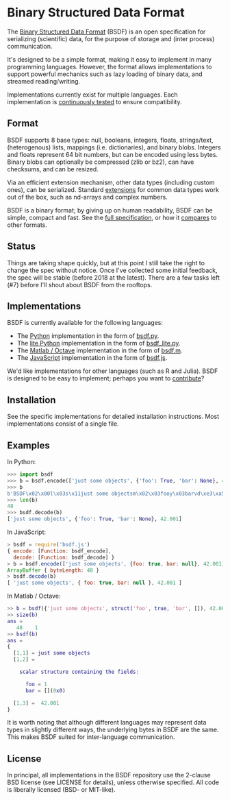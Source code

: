 # Binary Structured Data Format

The [Binary Structured Data Format](http://almarklein.gitlab.io/bsdf) (BSDF)
is an open specification for serializing (scientific) data, for the
purpose of storage and (inter process) communication.

It's designed to be a simple format, making it easy to implement in
many programming languages. However, the format allows implementations
to support powerful mechanics such as lazy loading of binary data, and
streamed reading/writing.

Implementations currently exist for multiple languages. Each implementation is
[continuously tested](https://gitlab.com/almarklein/bsdf/pipelines) to ensure compatibility.


## Format

BSDF supports 8 base types: null, booleans, integers, floats, strings/text,
(heterogenous) lists, mappings (i.e. dictionaries), and binary blobs. Integers
and floats represent 64 bit numbers, but can be encoded using less
bytes. Binary blobs can optionally be compressed (zlib or bz2), can have
checksums, and can be resized.

Via an efficient extension mechanism, other data types (including custom
ones), can be serialized. Standard [extensions](EXTENSIONS.md) for common data
types work out of the box, such as nd-arrays and complex numbers.

BSDF is a binary format; by giving up on human readability, BSDF can be simple,
compact and fast. See the [full specification](SPEC.md), or
how it [compares](COMPARISON.md) to other formats.


## Status

Things are taking shape quickly, but at this point I still take the right to change
the spec without notice. Once I've collected some initial feedback, the spec
will be stable (before 2018 at the latest). There are a few tasks left (#7) before
I'll shout about BSDF from the rooftops.


## Implementations

BSDF is currently available for the following languages:

* The [Python](python) implementation in the form of [bsdf.py](python/bsdf.py).
* The [lite Python](python_lite) implementation in the form of [bsdf_lite.py](python_lite/bsdf_lite.py).
* The [Matlab / Octave](matlab) implementation in the form of [bsdf.m](matlab/bsdf.m).
* The [JavaScript](javascript) implementation in the form of [bsdf.js](javascript/bsdf.js).

We'd like implementations for other languages (such as R and Julia).
BSDF is designed to be easy to implement; perhaps you want to
[contribute](CONTRIBUTING.md)?


## Installation

See the specific implementations for detailed installation instructions.
Most implementations consist of a single file.


## Examples


In Python:

```py
>>> import bsdf
>>> b = bsdf.encode(['just some objects', {'foo': True, 'bar': None}, 42.001])
>>> b
b'BSDF\x02\x00l\x03s\x11just some objectsm\x02\x03fooy\x03barvd\xe3\xa5\x9b\xc4 \x00E@'
>>> len(b)
48
>>> bsdf.decode(b)
['just some objects', {'foo': True, 'bar': None}, 42.001]
```

In JavaScript:

```js
> bsdf = require('bsdf.js')
{ encode: [Function: bsdf_encode],
  decode: [Function: bsdf_decode] }
> b = bsdf.encode(['just some objects', {foo: true, bar: null}, 42.001])
ArrayBuffer { byteLength: 48 }
> bsdf.decode(b)
[ 'just some objects', { foo: true, bar: null }, 42.001 ]
```

In Matlab / Octave:

```matlab
>> b = bsdf({'just some objects', struct('foo', true, 'bar', []), 42.001});
>> size(b)
ans =
   48    1
>> bsdf(b)
ans =
{
  [1,1] = just some objects
  [1,2] =

    scalar structure containing the fields:

      foo = 1
      bar = [](0x0)

  [1,3] =  42.001
}
```

It is worth noting that although different languages may represent data types
in slightly different ways, the underlying bytes in BSDF are the same. This makes
BSDF suited for inter-language communication.


## License

In principal, all implementations in the BSDF repository use the
2-clause BSD license (see LICENSE for details), unless otherwise
specified. All code is liberally licensed (BSD- or MIT-like).
